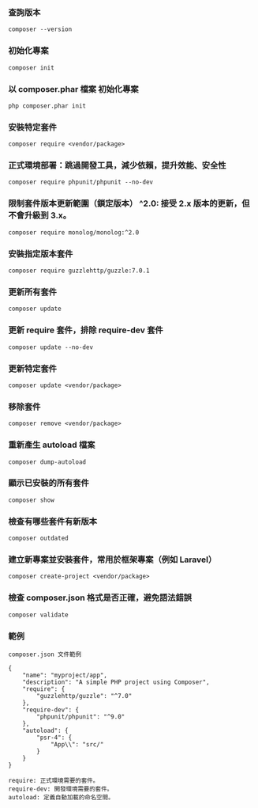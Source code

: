 ### 查詢版本
```
composer --version
```

### 初始化專案
```
composer init
```

### 以 composer.phar 檔案 初始化專案 
```
php composer.phar init
```

### 安裝特定套件
```
composer require <vendor/package>
```

### 正式環境部署：跳過開發工具，減少依賴，提升效能、安全性
```
composer require phpunit/phpunit --no-dev
```

### 限制套件版本更新範圍（鎖定版本） ^2.0: 接受 2.x 版本的更新，但不會升級到 3.x。
```
composer require monolog/monolog:^2.0
```

### 安裝指定版本套件
```
composer require guzzlehttp/guzzle:7.0.1
```

### 更新所有套件
```
composer update
```

### 更新 require 套件，排除 require-dev 套件
```
composer update --no-dev
```

### 更新特定套件
```
composer update <vendor/package>
```

### 移除套件
```
composer remove <vendor/package>
```

### 重新產生 autoload 檔案
```
composer dump-autoload
```

### 顯示已安裝的所有套件
```
composer show
```

### 檢查有哪些套件有新版本
```
composer outdated
```

### 建立新專案並安裝套件，常用於框架專案（例如 Laravel）
```
composer create-project <vendor/package>
```

### 檢查 composer.json 格式是否正確，避免語法錯誤
```
composer validate
```

### 範例
```
composer.json 文件範例

{
    "name": "myproject/app",
    "description": "A simple PHP project using Composer",
    "require": {
        "guzzlehttp/guzzle": "^7.0"
    },
    "require-dev": {
        "phpunit/phpunit": "^9.0"
    },
    "autoload": {
        "psr-4": {
            "App\\": "src/"
        }
    }
}

require: 正式環境需要的套件。
require-dev: 開發環境需要的套件。
autoload: 定義自動加載的命名空間。
```
